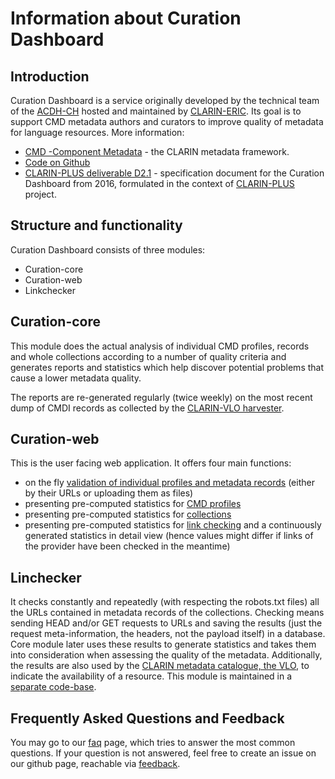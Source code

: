 # Information about Curation Dashboard
## Introduction
Curation Dashboard is a service originally developed by the technical team of the [ACDH-CH](https://www.oeaw.ac.at/acdh) hosted and maintained by 
[CLARIN-ERIC](https://www.clarin.eu/). Its goal is to support CMD metadata authors and curators to improve quality of metadata for language resources. More information: 

* [CMD -Component Metadata](https://www.clarin.eu/content/component-metadata) - the CLARIN metadata framework. 
* [Code on Github](https://github.com/clarin-eric/curation-dashboard)
* [CLARIN-PLUS deliverable D2.1](https://office.clarin.eu/v/CE-2016-0742-CLARINPLUS-D2_1.pdf) - specification document for the Curation Dashboard from 2016, formulated in the context of [CLARIN-PLUS](https://www.clarin.eu/content/factsheet-clarin-plus) project. 

## Structure and functionality
Curation Dashboard consists of three modules:
* Curation-core
* Curation-web
* Linkchecker

## Curation-core
 This module does the actual analysis of individual CMD profiles, records and whole collections according to a number of quality criteria and generates reports and statistics which help discover potential problems that cause a lower metadata quality.

The reports are re-generated regularly (twice weekly) on the most recent dump of CMDI records as collected by the [CLARIN-VLO harvester](https://vlo.clarin.eu/oai-harvest-viewer/).

## Curation-web
This is the user facing web application. It offers four main functions: 
* on the fly [validation of individual profiles and metadata records](https://curation.clarin.eu/) (either by their URLs or uploading them as files)
* presenting pre-computed statistics for [CMD profiles](https://curation.clarin.eu/profile/table)
* presenting pre-computed statistics for [collections](https://curation.clarin.eu/collection/table)
* presenting pre-computed statistics for [link checking](https://curation.clarin.eu/statistics) and a continuously generated statistics in detail view
(hence values might differ if links of the provider have been checked in the meantime)

## Linchecker
It checks constantly and repeatedly (with respecting the robots.txt files) all the URLs contained in metadata records of the collections. Checking means sending HEAD and/or GET requests to URLs and saving the results (just the request meta-information, the headers, not the payload itself) in a database. Core module later uses these results to generate statistics and takes them into consideration when assessing the quality of the metadata. Additionally, the results are also used by the [CLARIN metadata catalogue, the VLO](https://vlo.clarin.eu/), to indicate the availability of a resource. 
This module is maintained in a [separate code-base](https://github.com/clarin-eric/linkchecker).

## Frequently Asked Questions and Feedback
You may go to our [faq](/faq.md) page, which tries to answer the most common questions. If your question is not answered, feel free to create an issue on our github page, reachable via [feedback](https://github.com/clarin-eric/curation-dashboard/issues). 
